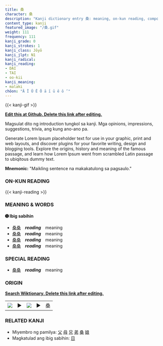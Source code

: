 ```yaml
---
title: 桑
character: 桑
description: "Kanji dictionary entry 桑: meaning, on-kun reading, compounds, origin, related kanji"
content_type: kanji
featured_image: "/桑.gif"
weight: 111
frequency: 111
kanji_grade: 0
kanji_strokes: 1
kanji_class: Jōyō
kanji_jlpt: N1
kanji_radical: 
kanji_reading: 
- DAI
- TAI
- oo-kii
kanji_meaning:
- malaki
chōon: "Ā Ī Ū Ē Ō ā ī ū ē ō ’"
---
```

[//]: # (Don't edit the line below. Kanji animated GIF code is automatically generated.)
{{< kanji-gif >}}

[//]: # (Edit below this line.)

**[Edit this at Github. Delete this link after editing.](https://github.com/tim0g/tim/tree/main/content/kanji/桑/index.md)**

Magsulat dito ng introduction tungkol sa kanji. Mga opinions, impressions, suggestions, trivia, ang kung ano-ano pa.

Generate Lorem Ipsum placeholder text for use in your graphic, print and web layouts, and discover plugins for your favorite writing, design and blogging tools. Explore the origins, history and meaning of the famous passage, and learn how Lorem Ipsum went from scrambled Latin passage to ubiqitous dummy text.
 
**Mnemonic:** "Maikling sentence na makakatulong sa pagsaulo."

### ON-KUN READING

[//]: # (Don't edit the line below. ON-KUN READING code is automatically generated.)
{{< kanji-reading >}}

### MEANING & WORDS

#### ➊ **Ibig sabihin**
  - [桑](../桑)[桑](../桑)　***reading***　meaning
  - [桑](../桑)[桑](../桑)　***reading***　meaning
  - [桑](../桑)[桑](../桑)　***reading***　meaning
  - [桑](../桑)[桑](../桑)　***reading***　meaning

### SPECIAL READING
  - [桑](../桑)[桑](../桑)　***reading***　meaning

### ORIGIN

**[Search Wiktionary. Delete this link after editing.](https://wiktionary.org/wiki/桑)**
<table class="kanji-table"><tr><td>
<img src="60px-桑-bronze.svg.png">
</td><td>▶</td><td>
<img src="60px-桑-oracle.svg.png">
</td><td>▶</td>
<td class="kanji-origin">桑</td>
</tr></table>

### RELATED KANJI
- Miyembro ng pamilya: [父](../父) [母](../母) [兄](../兄) [弟](../弟) [桑](../桑) [娘](../娘)
- Magkatulad ang ibig sabihin: [日](../日)
